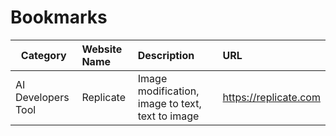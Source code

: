 # Bookmarks

|Category | Website Name | Description | URL |
|---|:---|:---|:---|
| AI Developers Tool | Replicate | Image modification, image to text, text to image | https://replicate.com |
